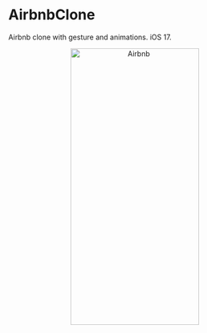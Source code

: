 # AirbnbClone
Airbnb clone with gesture and animations. iOS 17.

<p align="center">
  <img src="Airbnb.gif" width="256" height="550" title="Airbnb">
</p>
